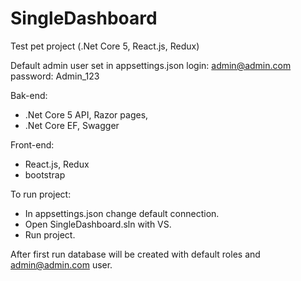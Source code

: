 # SingleDashboard
Test pet project (.Net Core 5, React.js, Redux)

Default admin user set in appsettings.json
  login: admin@admin.com
  password: Admin_123
  
Bak-end:
- .Net Core 5 API, Razor pages,
- .Net Core EF, Swagger

Front-end:
- React.js, Redux
- bootstrap

To run project:
- In appsettings.json change default connection.
- Open SingleDashboard.sln with VS.
- Run project.

After first run database will be created with default roles and admin@admin.com user.

